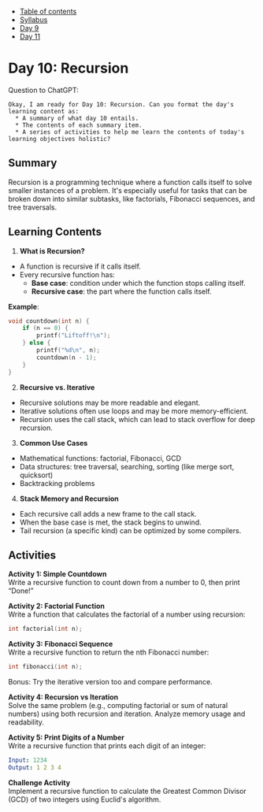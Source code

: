 * [Table of contents](./index.md)  
* [Syllabus](./C-Syllabus.md)  
* [Day 9](./Day_09.md)  
* [Day 11](./Day_11.md)  

# Day 10: Recursion
Question to ChatGPT:
```
Okay, I am ready for Day 10: Recursion. Can you format the day's learning content as:
  * A summary of what day 10 entails.
  * The contents of each summary item.
  * A series of activities to help me learn the contents of today's learning objectives holistic?

```

## Summary
Recursion is a programming technique where a function calls itself to solve smaller instances of a problem. It's especially useful for tasks that can be broken down into similar subtasks, like factorials, Fibonacci sequences, and tree traversals.

## Learning Contents
1. **What is Recursion?**
* A function is recursive if it calls itself.
* Every recursive function has:
    * **Base case**: condition under which the function stops calling itself.
    * **Recursive case**: the part where the function calls itself.

**Example**:
```c
void countdown(int n) {
    if (n == 0) {
        printf("Liftoff!\n");
    } else {
        printf("%d\n", n);
        countdown(n - 1);
    }
}
```
2. **Recursive vs. Iterative**  
* Recursive solutions may be more readable and elegant.
* Iterative solutions often use loops and may be more memory-efficient.
* Recursion uses the call stack, which can lead to stack overflow for deep recursion.

3. **Common Use Cases**
* Mathematical functions: factorial, Fibonacci, GCD
* Data structures: tree traversal, searching, sorting (like merge sort, quicksort)
* Backtracking problems

4. **Stack Memory and Recursion**
* Each recursive call adds a new frame to the call stack.
* When the base case is met, the stack begins to unwind.
* Tail recursion (a specific kind) can be optimized by some compilers.

## Activities
**Activity 1: Simple Countdown**  
Write a recursive function to count down from a number to 0, then print “Done!”

**Activity 2: Factorial Function**  
Write a function that calculates the factorial of a number using recursion:

```c
int factorial(int n);
```
**Activity 3: Fibonacci Sequence**  
Write a recursive function to return the nth Fibonacci number:

```c
int fibonacci(int n);
```
Bonus: Try the iterative version too and compare performance.

**Activity 4: Recursion vs Iteration**  
Solve the same problem (e.g., computing factorial or sum of natural numbers) using both recursion and iteration. Analyze memory usage and readability.

**Activity 5: Print Digits of a Number**  
Write a recursive function that prints each digit of an integer:

```yaml
Input: 1234
Output: 1 2 3 4
```
**Challenge Activity**  
Implement a recursive function to calculate the Greatest Common Divisor (GCD) of two integers using Euclid's algorithm.
